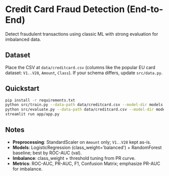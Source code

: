 # Credit Card Fraud Detection (End-to-End)
Detect fraudulent transactions using classic ML with strong evaluation for imbalanced data.

## Dataset
Place the CSV at `data/creditcard.csv` (columns like the popular EU card dataset: `V1..V28`, `Amount`, `Class`). If your schema differs, update `src/data.py`.

## Quickstart
```bash
pip install -r requirements.txt
python src/train.py --data-path data/creditcard.csv --model-dir models
python src/evaluate.py --data-path data/creditcard.csv --model-dir models
streamlit run app/app.py
```

## Notes
- **Preprocessing**: StandardScaler on `Amount` only; `V1..V28` kept as-is.
- **Models**: LogisticRegression (class_weight='balanced') + RandomForest baseline; best by ROC-AUC (val).
- **Imbalance**: class_weight + threshold tuning from PR curve.
- **Metrics**: ROC-AUC, PR-AUC, F1, Confusion Matrix; emphasize PR-AUC for imbalance.
